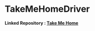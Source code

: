 # TakeMeHomeDriver

#### Linked Repository : [Take Me Home](https://github.com/Tajir-Hasnain/TakeMeHome)
